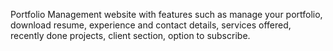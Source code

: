 Portfolio Management website with features such as manage your portfolio, download resume, experience and contact details, services offered, recently done projects, client section, option to subscribe.
